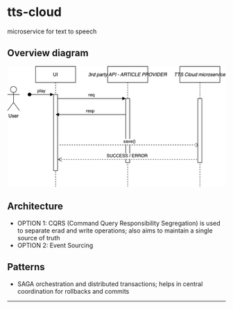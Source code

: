 # tts-cloud
microservice for text to speech

## Overview diagram
![image info](./img/tts-backend-flow-diagram.png)

## Architecture
- OPTION 1: CQRS (Command Query Responsibility Segregation) is used to separate erad and write operations; also aims to maintain a single source of truth
- OPTION 2: Event Sourcing

## Patterns
- SAGA orchestration and distributed transactions; helps in central coordination for rollbacks and commits


***
